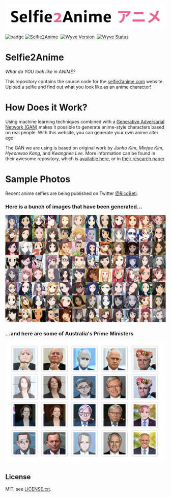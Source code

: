 
![Selfie2Anime](s2a.png) 

![badge](https://codebuild.us-east-1.amazonaws.com/badges?uuid=eyJlbmNyeXB0ZWREYXRhIjoiZWJIeXI2TzlGWmx1eEc3dzJicFFEZ0FnZVpUK2U4LzZDeVQ2V0JhZE84bkZKK1BpQiswbG93OXlWUE96dnI1UVJzL3hucCtham43bHQrT3VDN3lmVHdnPSIsIml2UGFyYW1ldGVyU3BlYyI6IlkwbTJscTNWUlBiMEsrWTkiLCJtYXRlcmlhbFNldFNlcmlhbCI6MX0%3D&branch=master)
[![Selfie2Anime](https://img.shields.io/badge/app-selfie2anime-f06292.svg?style=for-the-badge)](https://selfie2anime.com)&nbsp;
[![Wyve Version](https://img.shields.io/badge/version-1.0-05A5CC.svg?style=for-the-badge)](https://selfie2anime.com)&nbsp;
[![Wyve Status](https://img.shields.io/badge/status-live-00B20E.svg?style=for-the-badge)](https://selfie2anime.com)

# Selfie2Anime

*What do YOU look like in ANIME?*

This repository contains the source code for the [selfie2anime.com](https://selfie2anime.com) website. Upload a selfie and find out what you look like as an anime character!


# How Does it Work?

Using machine learning techniques combined with a [Generative Adversarial Network (GAN)](https://en.wikipedia.org/wiki/Generative_adversarial_network) makes it possible to generate anime-style characters based on real people. With this website, you can generate your own anime alter ego!

The GAN we are using is based on original work by *Junho Kim*, *Minjae Kim*, *Hyeonwoo Kang*, and *Kwanghee Lee*. More information can be found in their awesome repository, which is [available here](https://github.com/taki0112/UGATIT), or in [their research paper](https://arxiv.org/abs/1907.10830).


# Sample Photos

Recent anime selfies are being published on Twitter [@RicoBeti](https://twitter.com/RicoBeti).

### Here is a bunch of images that have been generated...

![Preview](wall.jpg)


### ...and here are some of Australia's Prime Ministers

![Preview](pms.png)



## License

MIT, see [LICENSE.txt](LICENSE.txt).

